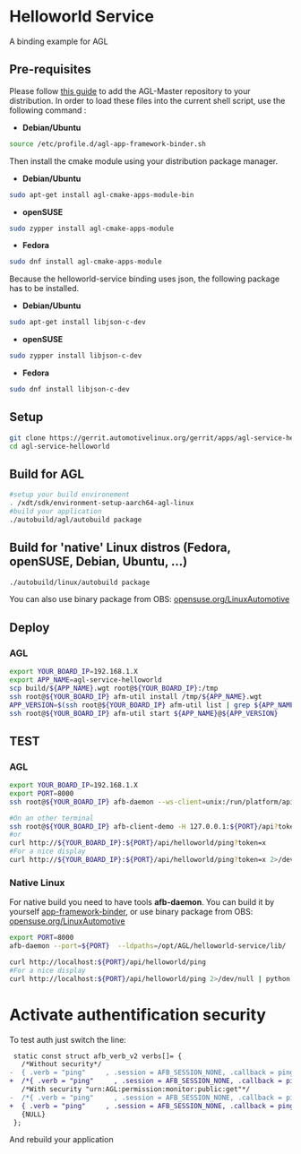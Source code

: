 # Helloworld Service

A binding example for AGL

## Pre-requisites

Please follow [this guide](https://docs.automotivelinux.org/docs/en/master/devguides/reference/2-download-packages.html)
to add the AGL-Master repository to your distribution.  In order to load these files into the current shell script, use the following command :

* **Debian/Ubuntu**

```bash
source /etc/profile.d/agl-app-framework-binder.sh
```

Then install the cmake module using your distribution package manager.

* **Debian/Ubuntu**

```bash
sudo apt-get install agl-cmake-apps-module-bin
```

* **openSUSE**

```bash
sudo zypper install agl-cmake-apps-module
```

* **Fedora**

```bash
sudo dnf install agl-cmake-apps-module
```
Because the helloworld-service binding uses json, the following package has to be installed.

* **Debian/Ubuntu**

```bash
sudo apt-get install libjson-c-dev
```

* **openSUSE**

```bash
sudo zypper install libjson-c-dev
```

* **Fedora**

```bash
sudo dnf install libjson-c-dev
```

## Setup

```bash
git clone https://gerrit.automotivelinux.org/gerrit/apps/agl-service-helloworld
cd agl-service-helloworld
```

## Build  for AGL

```bash
#setup your build environement
. /xdt/sdk/environment-setup-aarch64-agl-linux
#build your application
./autobuild/agl/autobuild package
```

## Build for 'native' Linux distros (Fedora, openSUSE, Debian, Ubuntu, ...)

```bash
./autobuild/linux/autobuild package
```

You can also use binary package from OBS: [opensuse.org/LinuxAutomotive][opensuse.org/LinuxAutomotive]

## Deploy

### AGL

```bash
export YOUR_BOARD_IP=192.168.1.X
export APP_NAME=agl-service-helloworld
scp build/${APP_NAME}.wgt root@${YOUR_BOARD_IP}:/tmp
ssh root@${YOUR_BOARD_IP} afm-util install /tmp/${APP_NAME}.wgt
APP_VERSION=$(ssh root@${YOUR_BOARD_IP} afm-util list | grep ${APP_NAME}@ | cut -d"\"" -f4| cut -d"@" -f2)
ssh root@${YOUR_BOARD_IP} afm-util start ${APP_NAME}@${APP_VERSION}
```

## TEST

### AGL

```bash
export YOUR_BOARD_IP=192.168.1.X
export PORT=8000
ssh root@${YOUR_BOARD_IP} afb-daemon --ws-client=unix:/run/platform/apis/ws/helloworld --port=${PORT} --token='x' -v

#On an other terminal
ssh root@${YOUR_BOARD_IP} afb-client-demo -H 127.0.0.1:${PORT}/api?token=x helloworld ping true
#or
curl http://${YOUR_BOARD_IP}:${PORT}/api/helloworld/ping?token=x
#For a nice display
curl http://${YOUR_BOARD_IP}:${PORT}/api/helloworld/ping?token=x 2>/dev/null | python -m json.tool
```

### Native Linux

For native build you need to have tools **afb-daemon**.
You can build it by yourself [app-framework-binder][app-framework-binder], or use binary package from OBS: [opensuse.org/LinuxAutomotive][opensuse.org/LinuxAutomotive]

```bash
export PORT=8000
afb-daemon --port=${PORT}  --ldpaths=/opt/AGL/helloworld-service/lib/

curl http://localhost:${PORT}/api/helloworld/ping
#For a nice display
curl http://localhost:${PORT}/api/helloworld/ping 2>/dev/null | python -m json.tool

```

# Activate authentification security

To test auth just switch the line:

```diff
 static const struct afb_verb_v2 verbs[]= {
   /*Without security*/
-  { .verb = "ping"     , .session = AFB_SESSION_NONE, .callback = pingSample  , .auth = NULL},
+  /*{ .verb = "ping"     , .session = AFB_SESSION_NONE, .callback = pingSample  , .auth = NULL},*/
   /*With security "urn:AGL:permission:monitor:public:get"*/
-  /*{ .verb = "ping"     , .session = AFB_SESSION_NONE, .callback = pingSample  , .auth = &_afb_auths_v2_monitor[1]},*/
+  { .verb = "ping"     , .session = AFB_SESSION_NONE, .callback = pingSample  , .auth = &_afb_auths_v2_monitor[1]},
   {NULL}
 };
```

And rebuild your application

[opensuse.org/LinuxAutomotive]:https://en.opensuse.org/LinuxAutomotive
[app-framework-binder]:https://gerrit.automotivelinux.org/gerrit/#/admin/projects/src/app-framework-binder
